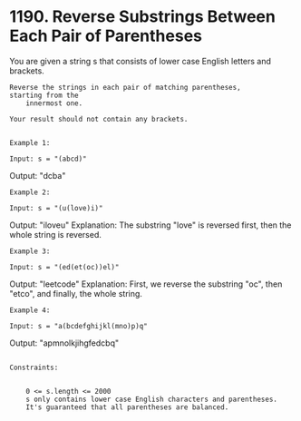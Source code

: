 # 1190. Reverse Substrings Between Each Pair of Parentheses

You are given a string s that consists of lower case English letters and
        brackets. 

    Reverse the strings in each pair of matching parentheses, starting from the
        innermost one.

    Your result should not contain any brackets.

     
    Example 1:

    Input: s = "(abcd)"
Output: "dcba"

    Example 2:

    Input: s = "(u(love)i)"
Output: "iloveu"
Explanation: The substring "love" is reversed first, then the whole string is reversed.

    Example 3:

    Input: s = "(ed(et(oc))el)"
Output: "leetcode"
Explanation: First, we reverse the substring "oc", then "etco", and finally, the whole string.

    Example 4:

    Input: s = "a(bcdefghijkl(mno)p)q"
Output: "apmnolkjihgfedcbq"

     
    Constraints:

    
        0 <= s.length <= 2000
        s only contains lower case English characters and parentheses.
        It's guaranteed that all parentheses are balanced.